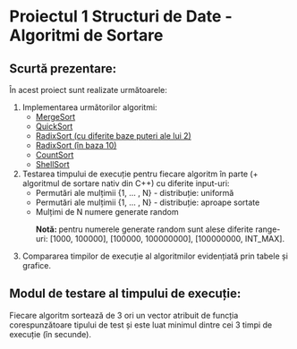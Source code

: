 <h1>Proiectul 1 Structuri de Date - <b>Algoritmi de Sortare</b></h1>

<h2>Scurtă prezentare:</h2>
<p>În acest proiect sunt realizate următoarele:</p>
<ol>
  <li>Implementarea următorilor algoritmi:
     <ul>
       <li><a href = "https://github.com/AndreiDogarel/Test-Sorting-Algorithms/blob/main/MergeSort.cpp">MergeSort</a></li>
       <li><a href = "https://github.com/AndreiDogarel/Test-Sorting-Algorithms/blob/main/QuickSort.cpp">QuickSort</a></li>
       <li><a href = "https://github.com/AndreiDogarel/Test-Sorting-Algorithms/blob/main/RadixSortBitwise.cpp">RadixSort (cu diferite baze puteri ale lui 2)</a></li>
       <li><a href = "https://github.com/AndreiDogarel/Test-Sorting-Algorithms/blob/main/RadixSortB10.cpp">RadixSort (în baza 10)</a></li>
       <li><a href = "https://github.com/AndreiDogarel/Test-Sorting-Algorithms/blob/main/CountSort.cpp">CountSort</a></li>
       <li><a href = "https://github.com/AndreiDogarel/Test-Sorting-Algorithms/blob/main/ShellSort.cpp">ShellSort</a></li>
     </ul>
  </li>
  <li>Testarea timpului de execuție pentru fiecare algoritm în parte (+ algoritmul de sortare nativ din C++) cu diferite input-uri:
    <ul>
       <li>Permutări ale mulțimii {1, ... , N} - distribuție: uniformă</li>
       <li>Permutări ale mulțimii {1, ... , N} - distribuție: aproape sortate</li>
       <li>Mulțimi de N numere generate random
         <p><b>Notă: </b>pentru numerele generate random sunt alese diferite range-uri: [1000, 100000], [100000, 100000000], [100000000, INT_MAX].</p>
       </li>
    </ul>
  </li>
  <li>
    Compararea timpilor de execuție al algoritmilor evidențiată prin tabele și grafice.
  </li>
</ol>

<h2>Modul de testare al timpului de execuție:</h2>
<p>Fiecare algoritm sortează de 3 ori un vector atribuit de funcția corespunzătoare tipului de test și este luat minimul dintre cei 3 timpi de execuție (în secunde).</p>
